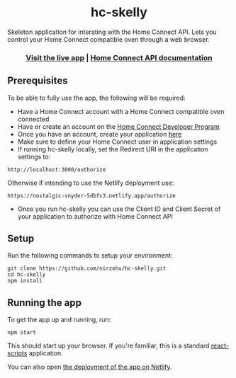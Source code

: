 <h1 align="center">hc-skelly</h1>
Skeleton application for interating with the Home Connect API. Lets you control your Home Connect compatible oven through a web browser.

<h3 align="center">
  <a href="https://nostalgic-snyder-5dbfc3.netlify.app/">Visit the live app</a> |
  <a href="https://api-docs.home-connect.com/general">Home Connect API documentation</a>
</h3>

## Prerequisites

To be able to fully use the app, the following will be required:

- Have a Home Connect account with a Home Connect compatible oven connected
- Have or create an account on the
  [Home Connect Developer Program](https://developer.home-connect.com/)
- Once you have an account, create your application
  [here](https://developer.home-connect.com/applications)
- Make sure to define your Home Connect user in application settings
- If running hc-skelly locally, set the Redirect URI in the application settings
  to:

```
http://localhost:3000/authorize
```

Otherwise if intending to use the Netlify deployment use:

```
https://nostalgic-snyder-5dbfc3.netlify.app/authorize
```

- Once you run hc-skelly you can use the Client ID and Client Secret of your
  application to authorize with Home Connect API

## Setup

Run the following commands to setup your environment:

```
git clone https://github.com/nirzohu/hc-skelly.git
cd hc-skelly
npm install
```

## Running the app

To get the app up and running, run:

```shell
npm start
```

This should start up your browser. If you're familiar, this is a standard
[react-scripts](https://create-react-app.dev/) application.

You can also open
[the deployment of the app on Netlify](https://nostalgic-snyder-5dbfc3.netlify.app/).
